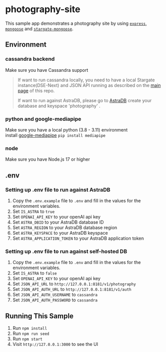 

# photography-site

This sample app demonstrates a photography site by using [`express`](https://www.npmjs.com/package/express), [`mongoose`](https://github.com/Automattic/mongoose) and [`stargate-mongoose`](https://github.com/stargate/stargate-mongoose). 

## Environment

### cassandra backend
Make sure you have Cassandra support

> If want to run cassandra locally, you need to have a local Stargate instance(DSE-Next) and JSON API running as described on  the [main page](../README.md) of this repo.
>
> If want to run against AstraDB, please go to [AstraDB](https://dev.cloud.datastax.com/) create your database and keyspace 'photography' .


### python and google-mediapipe
Make sure you have a local python (3.8 - 3.11) environment \
install [google-mediapipe](https://developers.google.com/mediapipe/solutions/guide) `pip install mediapipe`


### node
Make sure you have Node.js 17 or higher



## .env

### Setting up .env file to run against AstraDB
1. Copy the `.env.example` file to `.env` and fill in the values for the environment variables.
2. Set `IS_ASTRA` to `true`
3. Set `OPENAI_API_KEY` to your openAI api key
4. Set `ASTRA_DBID` to your AstraDB database ID
5. Set `ASTRA_REGION` to your AstraDB database region
6. Set `ASTRA_KEYSPACE` to your AstraDB keyspace
7. Set `ASTRA_APPLICATION_TOKEN` to your AstraDB application token


### Setting up .env file to run against self-hosted DB
1. Copy the `.env.example` file to `.env` and fill in the values for the environment variables.
2. Set `IS_ASTRA` to `false`
3. Set `OPENAI_API_KEY` to your openAI api key
4. Set `JSON_API_URL` to `http://127.0.0.1:8181/v1/photography`
5. Set `JSON_API_AUTH_URL` to `http://127.0.0.1:8181/v1/auth`
6. Set `JSON_API_AUTH_USERNAME` to `cassandra`
7. Set `JSON_API_AUTH_PASSWORD` to `cassandra`




## Running This Sample
1. Run `npm install`
2. Run `npm run seed`
3. Run `npm start`
4. Visit `http://127.0.0.1:3000` to see the UI

